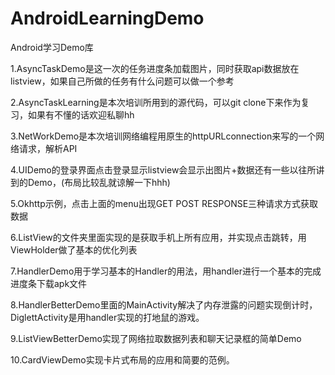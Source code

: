 ﻿# AndroidLearningDemo
Android学习Demo库

  1.AsyncTaskDemo是这一次的任务进度条加载图片，同时获取api数据放在listview，如果自己所做的任务有什么问题可以做一个参考

  2.AsyncTaskLearning是本次培训所用到的源代码，可以git clone下来作为复习，如果有不懂的话欢迎私聊hh

  3.NetWorkDemo是本次培训网络编程用原生的httpURLconnection来写的一个网络请求，解析API

  4.UIDemo的登录界面点击登录显示listview会显示出图片+数据还有一些以往所讲到的Demo，(布局比较乱就谅解一下hhh)

  5.Okhttp示例，点击上面的menu出现GET POST RESPONSE三种请求方式获取数据

  6.ListView的文件夹里面实现的是获取手机上所有应用，并实现点击跳转，用ViewHolder做了基本的优化列表

  7.HandlerDemo用于学习基本的Handler的用法，用handler进行一个基本的完成进度条下载apk文件

  8.HandlerBetterDemo里面的MainActivity解决了内存泄露的问题实现倒计时，DiglettActivity是用handler实现的打地鼠的游戏。

  9.ListViewBetterDemo实现了网络拉取数据列表和聊天记录框的简单Demo

  10.CardViewDemo实现卡片式布局的应用和简要的范例。